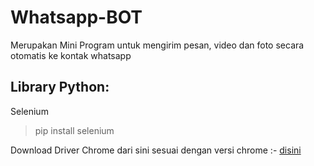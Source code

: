 # Whatsapp-BOT
Merupakan Mini Program untuk mengirim pesan, video dan foto secara otomatis ke kontak whatsapp

## Library Python:

Selenium

> pip install selenium

Download Driver Chrome dari sini sesuai dengan versi chrome :- [disini](https://chromedriver.chromium.org/downloads)

